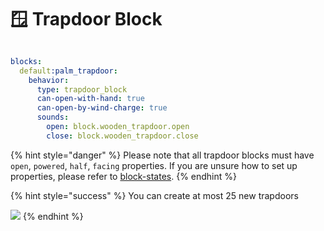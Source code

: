 # 🪟 Trapdoor Block

<figure><img src="https://1836335287-files.gitbook.io/~/files/v0/b/gitbook-x-prod.appspot.com/o/spaces%2FOgvQ1fEJPROp7131PPlK%2Fuploads%2FeMkYg3eaWHjUB4ZVb9FQ%2Fimage.png?alt=media&#x26;token=95157dd6-1162-417f-b1ac-ecf0b8466a5e" alt=""><figcaption></figcaption></figure>

```yaml
blocks:
  default:palm_trapdoor:
    behavior:
      type: trapdoor_block
      can-open-with-hand: true
      can-open-by-wind-charge: true
      sounds:
        open: block.wooden_trapdoor.open
        close: block.wooden_trapdoor.close
```

{% hint style="danger" %}
Please note that all trapdoor blocks must have `open`, `powered`, `half`, `facing` properties. If you are unsure how to set up properties, please refer to [block-states](../block-states "mention").&#x20;
{% endhint %}

{% hint style="success" %}
You can create at most 25 new trapdoors&#x20;

![](https://1836335287-files.gitbook.io/~/files/v0/b/gitbook-x-prod.appspot.com/o/spaces%2FOgvQ1fEJPROp7131PPlK%2Fuploads%2FANcuqPeqO71W97rYkCjg%2Fimage.png?alt=media\&token=c14816e1-cbbb-43e1-9334-db69d48c1bf6)
{% endhint %}
